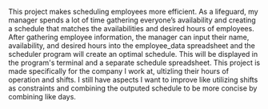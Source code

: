 This project makes scheduling employees more efficient. As a lifeguard, my manager spends a lot of time gathering everyone’s availability
and creating a schedule that matches the availabilities and desired hours of employees. After gathering employee information, the manager
can input their name, availability, and desired hours into the employee_data spreadsheet and the scheduler program will create an optimal schedule. 
This will be displayed in the program's terminal and a separate schedule spreadsheet. This project is made specifically for the company I work at, ultizling 
their hours of operation and shifts. I still have aspects I want to improve like utilizing shifts as constraints and combining the outputed schedule to be
more concise by combining like days.
